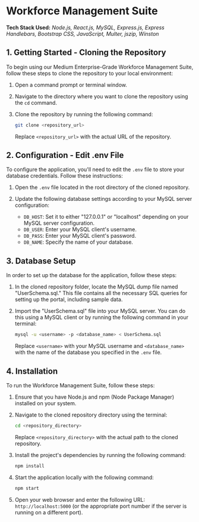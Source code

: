 # Workforce Management Suite

**Tech Stack Used:** *Node.js, React.js, MySQL, Express.js, Express Handlebars, Bootstrap CSS, JavaScript, Multer, jszip, Winston*

## 1. Getting Started - Cloning the Repository

To begin using our Medium Enterprise-Grade Workforce Management Suite, follow these steps to clone the repository to your local environment:

1. Open a command prompt or terminal window.

2. Navigate to the directory where you want to clone the repository using the `cd` command.

3. Clone the repository by running the following command:
   ```bash
   git clone <repository_url>
   ```
   Replace `<repository_url>` with the actual URL of the repository.

## 2. Configuration - Edit .env File

To configure the application, you'll need to edit the `.env` file to store your database credentials. Follow these instructions:

1. Open the `.env` file located in the root directory of the cloned repository.

2. Update the following database settings according to your MySQL server configuration:
   - `DB_HOST`: Set it to either "127.0.0.1" or "localhost" depending on your MySQL server configuration.
   - `DB_USER`: Enter your MySQL client's username.
   - `DB_PASS`: Enter your MySQL client's password.
   - `DB_NAME`: Specify the name of your database.

## 3. Database Setup

In order to set up the database for the application, follow these steps:

1. In the cloned repository folder, locate the MySQL dump file named "UserSchema.sql." This file contains all the necessary SQL queries for setting up the portal, including sample data.

2. Import the "UserSchema.sql" file into your MySQL server. You can do this using a MySQL client or by running the following command in your terminal:

   ```bash
   mysql -u <username> -p <database_name> < UserSchema.sql
   ```

   Replace `<username>` with your MySQL username and `<database_name>` with the name of the database you specified in the `.env` file.

## 4. Installation

To run the Workforce Management Suite, follow these steps:

1. Ensure that you have Node.js and npm (Node Package Manager) installed on your system.

2. Navigate to the cloned repository directory using the terminal:
   ```bash
   cd <repository_directory>
   ```
   Replace `<repository_directory>` with the actual path to the cloned repository.

3. Install the project's dependencies by running the following command:
   ```bash
   npm install
   ```

4. Start the application locally with the following command:
   ```bash
   npm start
   ```

5. Open your web browser and enter the following URL: `http://localhost:5000` (or the appropriate port number if the server is running on a different port).

